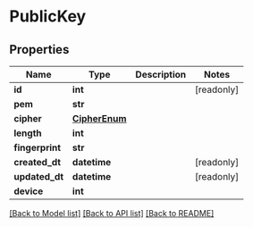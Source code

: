 # PublicKey


## Properties
Name | Type | Description | Notes
------------ | ------------- | ------------- | -------------
**id** | **int** |  | [readonly] 
**pem** | **str** |  | 
**cipher** | [**CipherEnum**](CipherEnum.md) |  | 
**length** | **int** |  | 
**fingerprint** | **str** |  | 
**created_dt** | **datetime** |  | [readonly] 
**updated_dt** | **datetime** |  | [readonly] 
**device** | **int** |  | 

[[Back to Model list]](../README.md#documentation-for-models) [[Back to API list]](../README.md#documentation-for-api-endpoints) [[Back to README]](../README.md)


